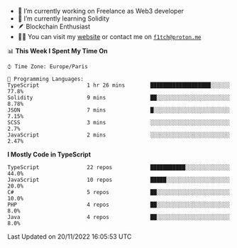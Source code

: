 - 🔭 I’m currently working on Freelance as Web3 developer
- 🌱 I’m currently learning Solidity
- 🪶 Blockchain Enthusiast
- 👨‍💻 You can visit my [website](https://f1tch.xyz) or contact me on [`f1tch@proton.me`](mailto:f1tch@proton.me)

<!--START_SECTION:waka-->
📊 **This Week I Spent My Time On** 

```text
⌚︎ Time Zone: Europe/Paris

💬 Programming Languages: 
TypeScript               1 hr 26 mins        ███████████████████░░░░░░   77.8% 
Solidity                 9 mins              ██░░░░░░░░░░░░░░░░░░░░░░░   8.78% 
JSON                     7 mins              █░░░░░░░░░░░░░░░░░░░░░░░░   7.15% 
SCSS                     3 mins              ░░░░░░░░░░░░░░░░░░░░░░░░░   2.7% 
JavaScript               2 mins              ░░░░░░░░░░░░░░░░░░░░░░░░░   2.47%

```

**I Mostly Code in TypeScript** 

```text
TypeScript               22 repos            ███████████░░░░░░░░░░░░░░   44.0% 
JavaScript               10 repos            █████░░░░░░░░░░░░░░░░░░░░   20.0% 
C#                       5 repos             ██░░░░░░░░░░░░░░░░░░░░░░░   10.0% 
PHP                      4 repos             ██░░░░░░░░░░░░░░░░░░░░░░░   8.0% 
Java                     4 repos             ██░░░░░░░░░░░░░░░░░░░░░░░   8.0%

```



 Last Updated on 20/11/2022 16:05:53 UTC
<!--END_SECTION:waka-->
